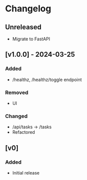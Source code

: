 # Changelog

## Unreleased

- Migrate to FastAPI

## [v1.0.0] - 2024-03-25

### Added

- /healthz, /healthz/toggle endpoint

### Removed

- UI

### Changed

- /api/tasks -> /tasks
- Refactored

## [v0]

### Added

- Initial release